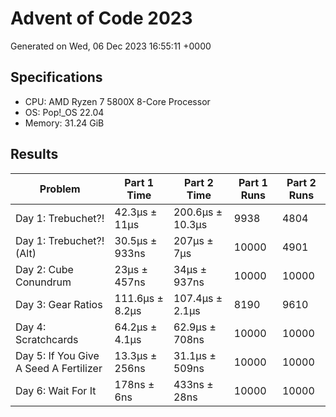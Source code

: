 # Advent of Code 2023

Generated on Wed, 06 Dec 2023 16:55:11 +0000

## Specifications

- CPU: AMD Ryzen 7 5800X 8-Core Processor
- OS: Pop!_OS 22.04
- Memory: 31.24 GiB

## Results

| Problem | Part 1 Time | Part 2 Time | Part 1 Runs | Part 2 Runs |
| ------- | ----------- | ----------- | ----------- | ----------- |
| Day 1: Trebuchet?! | 42.3µs ± 11µs | 200.6µs ± 10.3µs | 9938 | 4804 |
| Day 1: Trebuchet?! (Alt) | 30.5µs ± 933ns | 207µs ± 7µs | 10000 | 4901 |
| Day 2: Cube Conundrum | 23µs ± 457ns | 34µs ± 937ns | 10000 | 10000 |
| Day 3: Gear Ratios | 111.6µs ± 8.2µs | 107.4µs ± 2.1µs | 8190 | 9610 |
| Day 4: Scratchcards | 64.2µs ± 4.1µs | 62.9µs ± 708ns | 10000 | 10000 |
| Day 5: If You Give A Seed A Fertilizer | 13.3µs ± 256ns | 31.1µs ± 509ns | 10000 | 10000 |
| Day 6: Wait For It | 178ns ± 6ns | 433ns ± 28ns | 10000 | 10000 |

